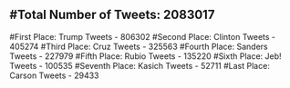 #Total Number of Tweets: 2083017 
---
#First Place: Trump Tweets - 806302
#Second Place: Clinton Tweets - 405274
#Third Place: Cruz Tweets - 325563
#Fourth Place: Sanders Tweets - 227979
#Fifth Place: Rubio Tweets - 135220
#Sixth Place: Jeb! Tweets - 100535
#Seventh Place: Kasich Tweets - 52711
#Last Place: Carson Tweets - 29433
